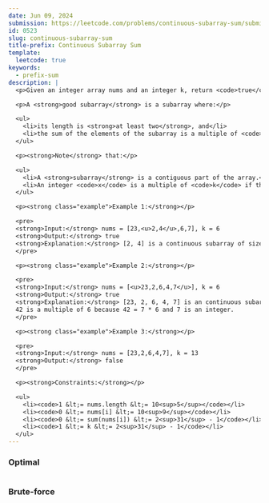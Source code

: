 ```yaml
---
date: Jun 09, 2024
submission: https://leetcode.com/problems/continuous-subarray-sum/submissions/1282147154
id: 0523
slug: continuous-subarray-sum
title-prefix: Continuous Subarray Sum
template:
  leetcode: true
keywords:
  - prefix-sum
description: |
  <p>Given an integer array nums and an integer k, return <code>true</code> <em>if </em><code>nums</code><em> has a <strong>good subarray</strong> or </em><code>false</code><em> otherwise</em>.</p>

  <p>A <strong>good subarray</strong> is a subarray where:</p>

  <ul>
    <li>its length is <strong>at least two</strong>, and</li>
    <li>the sum of the elements of the subarray is a multiple of <code>k</code>.</li>
  </ul>

  <p><strong>Note</strong> that:</p>

  <ul>
    <li>A <strong>subarray</strong> is a contiguous part of the array.</li>
    <li>An integer <code>x</code> is a multiple of <code>k</code> if there exists an integer <code>n</code> such that <code>x = n * k</code>. <code>0</code> is <strong>always</strong> a multiple of <code>k</code>.</li>
  </ul>

  <p><strong class="example">Example 1:</strong></p>

  <pre>
  <strong>Input:</strong> nums = [23,<u>2,4</u>,6,7], k = 6
  <strong>Output:</strong> true
  <strong>Explanation:</strong> [2, 4] is a continuous subarray of size 2 whose elements sum up to 6.
  </pre>

  <p><strong class="example">Example 2:</strong></p>

  <pre>
  <strong>Input:</strong> nums = [<u>23,2,6,4,7</u>], k = 6
  <strong>Output:</strong> true
  <strong>Explanation:</strong> [23, 2, 6, 4, 7] is an continuous subarray of size 5 whose elements sum up to 42.
  42 is a multiple of 6 because 42 = 7 * 6 and 7 is an integer.
  </pre>

  <p><strong class="example">Example 3:</strong></p>

  <pre>
  <strong>Input:</strong> nums = [23,2,6,4,7], k = 13
  <strong>Output:</strong> false
  </pre>

  <p><strong>Constraints:</strong></p>

  <ul>
    <li><code>1 &lt;= nums.length &lt;= 10<sup>5</sup></code></li>
    <li><code>0 &lt;= nums[i] &lt;= 10<sup>9</sup></code></li>
    <li><code>0 &lt;= sum(nums[i]) &lt;= 2<sup>31</sup> - 1</code></li>
    <li><code>1 &lt;= k &lt;= 2<sup>31</sup> - 1</code></li>
  </ul>
---
```


### Optimal

```ts {include="index.ts"}

```

### Brute-force

```ts {include="bruteforce.ts"}

```
